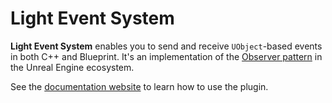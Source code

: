 # Light Event System

**Light Event System** enables you to send and receive `UObject`-based events in both C++ and Blueprint. It's an implementation of the [Observer pattern](https://en.wikipedia.org/wiki/Observer_pattern) in the Unreal Engine ecosystem.

See the [documentation website](https://light-event-system.pages.dev/) to learn how to use the plugin.